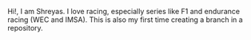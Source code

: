 Hi!, I am Shreyas. 
I love racing, especially series like F1 and endurance racing (WEC and IMSA).
This is also my first time creating a branch in a repository.
